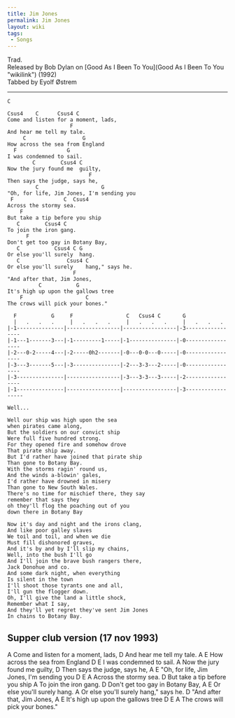 ```yaml
---
title: Jim Jones
permalink: Jim Jones
layout: wiki
tags:
 - Songs
---
```


Trad.  
Released by Bob Dylan on [Good As I Been To
You](Good As I Been To You "wikilink") (1992)  
Tabbed by Eyolf Østrem

* * * * *

    C

    Csus4    C      Csus4 C
    Come and listen for a moment, lads,
                        F
    And hear me tell my tale.
         C                  G
    How across the sea from England
      F                G
    I was condemned to sail.
            C        Csus4 C
    Now the jury found me  guilty,
                              F
    Then says the judge, says he,
             C                    G
    "Oh, for life, Jim Jones, I'm sending you
     F                C  Csus4
    Across the stormy sea.
        F
    But take a tip before you ship
       C        Csus4 C
    To join the iron gang.
          F
    Don't get too gay in Botany Bay,
       C           Csus4 C G
    Or else you'll surely  hang.
       C               Csus4 C
    Or else you'll surely    hang," says he.
                         F
    "And after that, Jim Jones,
              C           G
    It's high up upon the gallows tree
        F                    C
    The crows will pick your bones."

      F           G     F                 C   Csus4 C       G
      |   .   .   .     |   .   .   .     |   .   .   .     |   .   .   .
    |-1---------------|-----------------|-----------------|-3-----------------
    |-1---1-------3---|-1---------1-----|-1---------------|-0-----------------
    |-2---0-2-----4---|-2-----0h2-------|-0---0-0---0-----|-0-----------------
    |-3---3-------5---|-3---------------|-2---3-3---2-----|-0-----------------
    |-3---------------|-----------------|-3---3-3---3-----|-2-----------------
    |-1---------------|-----------------|-----------------|-3------------------
                                                                        Well...

    Well our ship was high upon the sea
    when pirates came along,
    But the soldiers on our convict ship
    Were full five hundred strong.
    For they opened fire and somehow drove
    That pirate ship away.
    But I'd rather have joined that pirate ship
    Than gone to Botany Bay.
    With the storms ragin' round us,
    And the winds a-blowin' gales,
    I'd rather have drowned in misery
    Than gone to New South Wales.
    There's no time for mischief there, they say
    remember that says they
    oh they'll flog the poaching out of you
    down there in Botany Bay

    Now it's day and night and the irons clang,
    And like poor galley slaves
    We toil and toil, and when we die
    Must fill dishonored graves,
    And it's by and by I'll slip my chains,
    Well, into the bush I'll go
    And I'll join the brave bush rangers there,
    Jack Donohue and co.
    And some dark night, when everything
    Is silent in the town
    I'll shoot those tyrants one and all,
    I'll gun the flogger down.
    Oh, I'll give the land a little shock,
    Remember what I say,
    And they'll yet regret they've sent Jim Jones
    In chains to Botany Bay.

<h2 class="songversion">
Supper club version (17 nov 1993)

</h2>
             A
    Come and listen for a moment, lads,
                        D
    And hear me tell my tale.
         A                  E
    How across the sea from England
      D                E
    I was condemned to sail.
            A
    Now the jury found me guilty,
                              D
    Then says the judge, says he,
             A                    E
    "Oh, for life, Jim Jones, I'm sending you
     D         E      A
    Across the stormy sea.
        D
    But take a tip before you ship
       A
    To join the iron gang.
          D
    Don't get too gay in Botany Bay,
       A                  E
    Or else you'll surely hang.
       A
    Or else you'll surely hang," says he.
                         D
    "And after that, Jim Jones,
              A           E
    It's high up upon the gallows tree
        D          E         A
    The crows will pick your bones."
